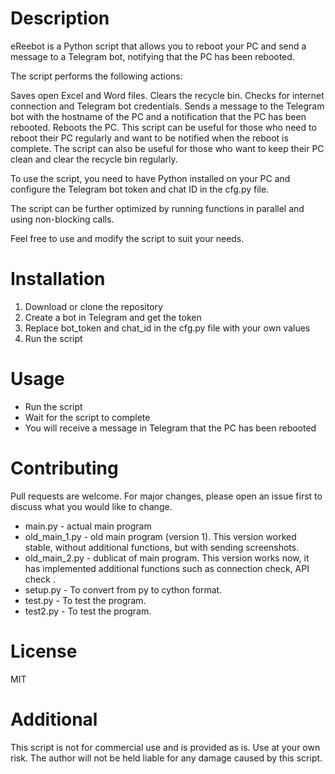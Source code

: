 # Description

eReebot is a Python script that allows you to reboot your PC and send a message to a Telegram bot, notifying that the PC has been rebooted.

The script performs the following actions:

Saves open Excel and Word files.
Clears the recycle bin.
Checks for internet connection and Telegram bot credentials.
Sends a message to the Telegram bot with the hostname of the PC and a notification that the PC has been rebooted.
Reboots the PC.
This script can be useful for those who need to reboot their PC regularly and want to be notified when the reboot is complete. The script can also be useful for those who want to keep their PC clean and clear the recycle bin regularly.

To use the script, you need to have Python installed on your PC and configure the Telegram bot token and chat ID in the cfg.py file.

The script can be further optimized by running functions in parallel and using non-blocking calls.

Feel free to use and modify the script to suit your needs.

# Installation
1) Download or clone the repository
2) Create a bot in Telegram and get the token
3) Replace bot_token and chat_id in the cfg.py file with your own values
4) Run the script
# Usage
* Run the script
* Wait for the script to complete
* You will receive a message in Telegram that the PC has been rebooted
# Contributing
Pull requests are welcome. For major changes, please open an issue first to discuss what you would like to change.

* main.py - actual main program
* old_main_1.py - old main program (version 1). This version worked stable, without additional functions, but with sending screenshots.
* old_main_2.py - dublicat of main program. This version works now, it has implemented additional functions such as connection check, API check .
* setup.py - To convert from py to cython format.
* test.py - To test the program.
* test2.py - To test the program.

# License
MIT

# Additional
This script is not for commercial use and is provided as is. Use at your own risk. The author will not be held liable for any damage caused by this script.
